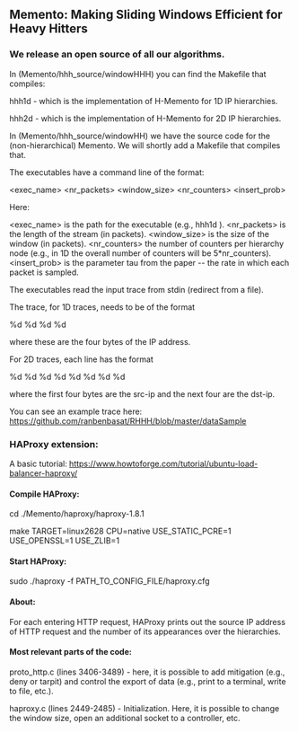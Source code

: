 ## Memento: Making Sliding Windows Efficient for Heavy Hitters

### We release an open source of all our algorithms.

In (Memento/hhh_source/windowHHH) you can find the Makefile that compiles:

hhh1d - which is the implementation of H-Memento for 1D IP hierarchies.

hhh2d - which is the implementation of H-Memento for 2D IP hierarchies.


In (Memento/hhh_source/windowHH) we have the source code for the (non-hierarchical) Memento. We will shortly add a Makefile that compiles that.


The executables have a command line of the format:

<exec_name> <nr_packets> <window_size> <nr_counters> <insert_prob> 

Here:

<exec_name> is the path for the executable (e.g., hhh1d ).
<nr_packets> is the length of the stream (in packets).
<window_size> is the size of the window (in packets).
<nr_counters> the number of counters per hierarchy node (e.g., in 1D the overall number of counters will be 5*nr_counters).
<insert_prob> is the parameter tau from the paper -- the rate in which each packet is sampled.

The executables read the input trace from stdin (redirect from a file).

The trace, for 1D traces, needs to be of the format

%d %d %d %d

where these are the four bytes of the IP address.


For 2D traces, each line has the format

%d %d %d %d %d %d %d %d

where the first four bytes are the src-ip and the next four are the dst-ip.


You can see an example trace here: https://github.com/ranbenbasat/RHHH/blob/master/dataSample

### HAProxy extension:
A basic tutorial: https://www.howtoforge.com/tutorial/ubuntu-load-balancer-haproxy/

#### Compile HAProxy:

cd ./Memento/haproxy/haproxy-1.8.1

make TARGET=linux2628 CPU=native USE_STATIC_PCRE=1 USE_OPENSSL=1 USE_ZLIB=1

#### Start HAProxy:

sudo ./haproxy -f PATH_TO_CONFIG_FILE/haproxy.cfg

#### About:

For each entering HTTP request, HAProxy prints out the source IP address of HTTP request and the number of its appearances over the hierarchies.

#### Most relevant parts of the code: 

proto_http.c (lines 3406-3489) - here, it is possible to add mitigation (e.g., deny or tarpit) and control the export of data (e.g., print to a terminal, write to file, etc.).

haproxy.c (lines 2449-2485)  - Initialization. Here, it is possible to change the window size, open an additional socket to a controller, etc.

